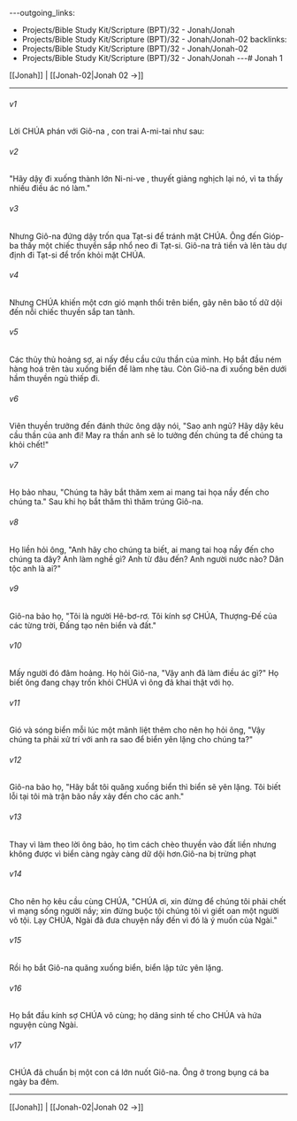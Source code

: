 ---outgoing_links:
  - Projects/Bible Study Kit/Scripture (BPT)/32 - Jonah/Jonah
  - Projects/Bible Study Kit/Scripture (BPT)/32 - Jonah/Jonah-02
backlinks:
  - Projects/Bible Study Kit/Scripture (BPT)/32 - Jonah/Jonah-02
  - Projects/Bible Study Kit/Scripture (BPT)/32 - Jonah/Jonah
---# Jonah 1

[[Jonah]] | [[Jonah-02|Jonah 02 →]]
***



###### v1 
Lời CHÚA phán với Giô-na , con trai A-mi-tai như sau: 

###### v2 
"Hãy dậy đi xuống thành lớn Ni-ni-ve , thuyết giảng nghịch lại nó, vì ta thấy nhiều điều ác nó làm." 

###### v3 
Nhưng Giô-na đứng dậy trốn qua Tạt-si để tránh mặt CHÚA. Ông đến Gióp-ba thấy một chiếc thuyền sắp nhổ neo đi Tạt-si. Giô-na trả tiền và lên tàu dự định đi Tạt-si để trốn khỏi mặt CHÚA. 

###### v4 
Nhưng CHÚA khiến một cơn gió mạnh thổi trên biển, gây nên bão tố dữ dội đến nỗi chiếc thuyền sắp tan tành. 

###### v5 
Các thủy thủ hoảng sợ, ai nấy đều cầu cứu thần của mình. Họ bắt đầu ném hàng hoá trên tàu xuống biển để làm nhẹ tàu. Còn Giô-na đi xuống bên dưới hầm thuyền ngủ thiếp đi. 

###### v6 
Viên thuyền trưởng đến đánh thức ông dậy nói, "Sao anh ngủ? Hãy dậy kêu cầu thần của anh đi! May ra thần anh sẽ lo tưởng đến chúng ta để chúng ta khỏi chết!" 

###### v7 
Họ bảo nhau, "Chúng ta hãy bắt thăm xem ai mang tai họa nầy đến cho chúng ta." Sau khi họ bắt thăm thì thăm trúng Giô-na. 

###### v8 
Họ liền hỏi ông, "Anh hãy cho chúng ta biết, ai mang tai hoạ nầy đến cho chúng ta đây? Anh làm nghề gì? Anh từ đâu đến? Anh người nước nào? Dân tộc anh là ai?" 

###### v9 
Giô-na bảo họ, "Tôi là người Hê-bơ-rơ. Tôi kính sợ CHÚA, Thượng-Đế của các từng trời, Đấng tạo nên biển và đất." 

###### v10 
Mấy người đó đâm hoảng. Họ hỏi Giô-na, "Vậy anh đã làm điều ác gì?" Họ biết ông đang chạy trốn khỏi CHÚA vì ông đã khai thật với họ. 

###### v11 
Gió và sóng biển mỗi lúc một mãnh liệt thêm cho nên họ hỏi ông, "Vậy chúng ta phải xử trí với anh ra sao để biển yên lặng cho chúng ta?" 

###### v12 
Giô-na bảo họ, "Hãy bắt tôi quăng xuống biển thì biển sẽ yên lặng. Tôi biết lỗi tại tôi mà trận bão nầy xảy đến cho các anh." 

###### v13 
Thay vì làm theo lời ông bảo, họ tìm cách chèo thuyền vào đất liền nhưng không được vì biển càng ngày càng dữ dội hơn.Giô-na bị trừng phạt 

###### v14 
Cho nên họ kêu cầu cùng CHÚA, "CHÚA ơi, xin đừng để chúng tôi phải chết vì mạng sống người nầy; xin đừng buộc tội chúng tôi vì giết oan một người vô tội. Lạy CHÚA, Ngài đã đưa chuyện nầy đến vì đó là ý muốn của Ngài." 

###### v15 
Rồi họ bắt Giô-na quăng xuống biển, biển lập tức yên lặng. 

###### v16 
Họ bắt đầu kính sợ CHÚA vô cùng; họ dâng sinh tế cho CHÚA và hứa nguyện cùng Ngài. 

###### v17 
CHÚA đã chuẩn bị một con cá lớn nuốt Giô-na. Ông ở trong bụng cá ba ngày ba đêm.

***
[[Jonah]] | [[Jonah-02|Jonah 02 →]]
